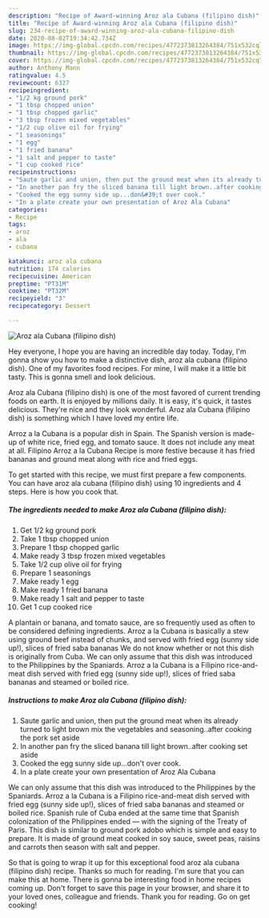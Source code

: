 ```yaml
---
description: "Recipe of Award-winning Aroz ala Cubana (filipino dish)"
title: "Recipe of Award-winning Aroz ala Cubana (filipino dish)"
slug: 234-recipe-of-award-winning-aroz-ala-cubana-filipino-dish
date: 2020-08-02T19:34:42.734Z
image: https://img-global.cpcdn.com/recipes/4772373813264384/751x532cq70/aroz-ala-cubana-filipino-dish-recipe-main-photo.jpg
thumbnail: https://img-global.cpcdn.com/recipes/4772373813264384/751x532cq70/aroz-ala-cubana-filipino-dish-recipe-main-photo.jpg
cover: https://img-global.cpcdn.com/recipes/4772373813264384/751x532cq70/aroz-ala-cubana-filipino-dish-recipe-main-photo.jpg
author: Anthony Mann
ratingvalue: 4.5
reviewcount: 6327
recipeingredient:
- "1/2 kg ground pork"
- "1 tbsp chopped union"
- "1 tbsp chopped garlic"
- "3 tbsp frozen mixed vegetables"
- "1/2 cup olive oil for frying"
- "1 seasonings"
- "1 egg"
- "1 fried banana"
- "1 salt and pepper to taste"
- "1 cup cooked rice"
recipeinstructions:
- "Saute garlic and union, then put the ground meat when its already turned to light brown mix the vegetables and seasoning..after cooking the pork set aside"
- "In another pan fry the sliced banana till light brown..after cooking set aside"
- "Cooked the egg sunny side up...don&#39;t over cook."
- "In a plate create your own presentation of Aroz Ala Cubana"
categories:
- Recipe
tags:
- aroz
- ala
- cubana

katakunci: aroz ala cubana 
nutrition: 174 calories
recipecuisine: American
preptime: "PT31M"
cooktime: "PT32M"
recipeyield: "3"
recipecategory: Dessert

---
```



![Aroz ala Cubana (filipino dish)](https://img-global.cpcdn.com/recipes/4772373813264384/751x532cq70/aroz-ala-cubana-filipino-dish-recipe-main-photo.jpg)

Hey everyone, I hope you are having an incredible day today. Today, I'm gonna show you how to make a distinctive dish, aroz ala cubana (filipino dish). One of my favorites food recipes. For mine, I will make it a little bit tasty. This is gonna smell and look delicious.

Aroz ala Cubana (filipino dish) is one of the most favored of current trending foods on earth. It is enjoyed by millions daily. It is easy, it's quick, it tastes delicious. They're nice and they look wonderful. Aroz ala Cubana (filipino dish) is something which I have loved my entire life.

Arroz a la Cubana is a popular dish in Spain. The Spanish version is made-up of white rice, fried egg, and tomato sauce. It does not include any meat at all. Filipino Arroz a la Cubana Recipe is more festive because it has fried bananas and ground meat along with rice and fried eggs.


To get started with this recipe, we must first prepare a few components. You can have aroz ala cubana (filipino dish) using 10 ingredients and 4 steps. Here is how you cook that.

<!--inarticleads1-->

##### The ingredients needed to make Aroz ala Cubana (filipino dish):

1. Get 1/2 kg ground pork
1. Take 1 tbsp chopped union
1. Prepare 1 tbsp chopped garlic
1. Make ready 3 tbsp frozen mixed vegetables
1. Take 1/2 cup olive oil for frying
1. Prepare 1 seasonings
1. Make ready 1 egg
1. Make ready 1 fried banana
1. Make ready 1 salt and pepper to taste
1. Get 1 cup cooked rice


A plantain or banana, and tomato sauce, are so frequently used as often to be considered defining ingredients. Arroz a la Cubana is basically a stew using ground beef instead of chunks, and served with fried egg (sunny side up!), slices of fried saba bananas We do not know whether or not this dish is originally from Cuba. We can only assume that this dish was introduced to the Philippines by the Spaniards. Arroz a la Cubana is a Filipino rice-and-meat dish served with fried egg (sunny side up!), slices of fried saba bananas and steamed or boiled rice. 

<!--inarticleads2-->

##### Instructions to make Aroz ala Cubana (filipino dish):

1. Saute garlic and union, then put the ground meat when its already turned to light brown mix the vegetables and seasoning..after cooking the pork set aside
1. In another pan fry the sliced banana till light brown..after cooking set aside
1. Cooked the egg sunny side up...don&#39;t over cook.
1. In a plate create your own presentation of Aroz Ala Cubana


We can only assume that this dish was introduced to the Philippines by the Spaniards. Arroz a la Cubana is a Filipino rice-and-meat dish served with fried egg (sunny side up!), slices of fried saba bananas and steamed or boiled rice. Spanish rule of Cuba ended at the same time that Spanish colonization of the Philippines ended — with the signing of the Treaty of Paris. This dish is similar to ground pork adobo which is simple and easy to prepare. It is made of ground meat cooked in soy sauce, sweet peas, raisins and carrots then season with salt and pepper. 

So that is going to wrap it up for this exceptional food aroz ala cubana (filipino dish) recipe. Thanks so much for reading. I'm sure that you can make this at home. There is gonna be interesting food in home recipes coming up. Don't forget to save this page in your browser, and share it to your loved ones, colleague and friends. Thank you for reading. Go on get cooking!
